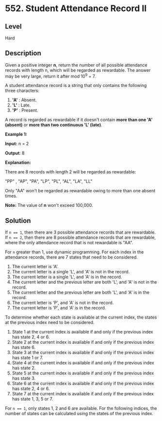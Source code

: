 # 552. Student Attendance Record II
## Level
Hard

## Description
Given a positive integer **n**, return the number of all possible attendance records with length n, which will be regarded as rewardable. The answer may be very large, return it after mod 10<sup>9</sup> + 7.

A student attendance record is a string that only contains the following three characters:

1. **'A'** : Absent.
2. **'L'** : Late.
3. **'P'** : Present.

A record is regarded as rewardable if it doesn't contain **more than one 'A' (absent)** or **more than two continuous 'L' (late)**.

**Example 1:**

**Input:** n = 2

**Output**: 8

**Explanation:**

There are 8 records with length 2 will be regarded as rewardable:

"PP" , "AP", "PA", "LP", "PL", "AL", "LA", "LL"

Only "AA" won't be regarded as rewardable owing to more than one absent times.

**Note:** The value of **n** won't exceed 100,000.

## Solution
If `n == 1`, then there are 3 possible attendance records that are rewardable. If `n == 2`, then there are 8 possible attendance records that are rewardable, where the only attendance record that is not rewardable is "AA".

For `n` greater than 1, use dynamic programming. For each index in the attendance records, there are 7 states that need to be considered.

1. The current letter is 'A'.
2. The current letter is a single 'L', and 'A' is not in the record.
3. The current letter is a single 'L', and 'A' is in the record.
4. The current letter and the previous letter are both 'L', and 'A' is not in the record.
5. The current letter and the previous letter are both 'L', and 'A' is in the record.
6. The current letter is 'P', and 'A' is not in the record.
7. The current letter is 'P', and 'A' is in the record.

To determine whether each state is available at the current index, the states at the previous index need to be considered.

1. State 1 at the current index is available if and only if the previous index has state 2, 4 or 6.
2. State 2 at the current index is available if and only if the previous index has state 6.
3. State 3 at the current index is available if and only if the previous index has state 1 or 7.
4. State 4 at the current index is available if and only if the previous index has state 2.
5. State 5 at the current index is available if and only if the previous index has state 3.
6. State 6 at the current index is available if and only if the previous index has state 2, 4 or 6.
7. State 7 at the current index is available if and only if the previous index has state 1, 3, 5 or 7.

For `n == 1`, only states 1, 2 and 6 are available. For the following indices, the number of states can be calculated using the states of the previous index.
